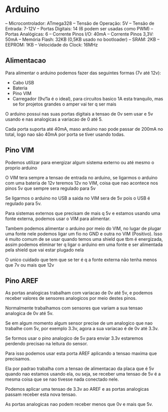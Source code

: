 # Arduino

– Microcontrolador: ATmega328
– Tensão de Operação: 5V
– Tensão de Entrada: 7-12V
– Portas Digitais: 14 (6 podem ser usadas como PWM)
– Portas Analógicas: 6
– Corrente Pinos I/O: 40mA
– Corrente Pinos 3,3V: 50mA
– Memória Flash: 32KB (0,5KB usado no bootloader)
– SRAM: 2KB
– EEPROM: 1KB
– Velocidade do Clock: 16MHz

## Alimentacao
Para alimentar o arduino podemos fazer das seguintes formas (7v até 12v):

- Cabo USB
- Bateria
- Pino VIM
- Carregador (9v/1a é o ideal), para circuitos basico 1A esta tranquilo, mas se for projetos grandes o amper vai ter q ser mais

O arduino possui nas suas portas digitais a tensao de 0v sem usar e 5v usando e nas analogicas a variacao de 0 até 5.

Cada porta suporta até 40mA, maso arduino nao pode passar de 200mA no total, logo nao são 40mA por porta se tiver usando todas.

## Pino VIM
Podemos utilizar para energizar algum sistema externo ou até mesmo o proprio arduino

O VIM tera sempre a tensao de entrada no arduino, se ligarmos o arduino com uma bateria de 12v teremos 12v no VIM, coisa que nao acontece nos pinos 5v que sempre sera regulado para 5v

Se ligarmos o arduino no USB a saida no VIM sera de 5v pois o USB é regulado para 5v.

Para sistemas externos que precisam de mais q 5v e estamos usando uma fonte externa, podemos usar o VIM para alimentar.

Tambem podemos alimentar o arduino por meio do VIM, no lugar de plugar uma fonte nele podemos ligar um fio no GND e outra no VIM (Positivo). Isso é muito comum de se usar quando temos uma shield que tbm é energizada, assim podemos eliminar ter q ligar o arduino em uma fonte e ser alimentada pela shield que vai estar plugado nela

O unico cuidado que tem que se ter é q a fonte externa não tenha menos que 7v ou mais que 12v

## Pino AREF
As portas analogicas trabalham com variacao de 0v até 5v, e podemos receber valores de sensores analogicos por meio destes pinos.

Normalmente trabalhamos com sensores que variam a sua tensao analogica de 0v até 5v.

Se em algum momento algum sensor precise de um analogico que nao trabalhe com 5v, por exemplo 3.3v, agora a sua variacao é de 0v até 3.3v.

Se formos usar o pino analogico de 5v para enviar 3.3v estaremos perdendo precisao na leitura do sensor.

Para isso podemos usar esta porta AREF aplicando a tensao maxima que precisamos.

Ela por padrao trabalha com a tensao de alimentacao da placa que é 5v quando nao estamos usando ela, ou seja, se receber uma tensao de 5v é a mesma coisa que se nao tivesse nada conectado nele.

Podemos aplicar uma tensao de 3.3v ao AREF e as portas analogicas passam receber esta nova tensao.

As portas analogicas nao podem receber menos que 0v e mais que 5v.